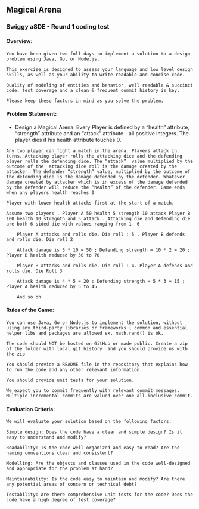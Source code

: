 ## Magical Arena

### Swiggy aSDE - Round 1 coding test

#### Overview:

    You have been given two full days to implement a solution to a design problem using Java, Go, or Node.js. 

    This exercise is designed to assess your language and low level design skills, as well as your ability to write readable and concise code.

    Quality of modeling of entities and behavior, well readable & succinct code, test coverage and a clean & frequent commit history is key.

    Please keep these factors in mind as you solve the problem.

#### Problem Statement:
- Design a Magical Arena. Every Player is defined by a “health” attribute, “strength” attribute and an “attack” attribute - all positive integers. The player dies if his health attribute touches 0.

```text
Any two player can fight a match in the arena. Players attack in turns. Attacking player rolls the attacking dice and the defending player rolls the defending dice. The “attack”  value multiplied by the outcome of the  attacking dice roll is the damage created by the attacker. The defender “strength” value, multiplied by the outcome of the defending dice is the damage defended by the defender. Whatever damage created by attacker which is in excess of the damage defended by the defender will reduce the “health” of the defender. Game ends when any players health reaches 0

Player with lower health attacks first at the start of a match. 

Assume two players . Player A 50 health 5 strength 10 attack Player B 100 health 10 stregnth and 5 attack . Attacking die and Defending die are both 6 sided die with values ranging from 1- 6

    Player A attacks and rolls die. Die roll : 5 . Player B defends and rolls die. Die roll 2

    Attack damage is 5 * 10 = 50 ; Defending strength = 10 * 2 = 20 ; Player B health reduced by 30 to 70

    Player B attacks and rolls die. Die roll : 4. Player A defends and rolls die. Die Roll 3

    Attack damage is 4 * 5 = 20 ; Defending strength = 5 * 3 = 15 ; Player A health reduced by 5 to 45

    And so on
```

#### Rules of the Game:

```text
You can use Java, Go or Node.js to implement the solution, without using any third-party libraries or frameworks ( common and essential helper libs and packages are allowed ex. math.rand() is ok.

The code should NOT be hosted on GitHub or made public. Create a zip of the folder with local git history  and you should provide us with the zip

You should provide a README file in the repository that explains how to run the code and any other relevant information.

You should provide unit tests for your solution.

We expect you to commit frequently with relevant commit messages. Multiple incremental commits are valued over one all-inclusive commit.
```

#### Evaluation Criteria:

```text
We will evaluate your solution based on the following factors:

Simple design: Does the code have a clear and simple design? Is it easy to understand and modify?

Readability: Is the code well-organized and easy to read? Are the naming conventions clear and consistent?

Modelling: Are the objects and classes used in the code well-designed and appropriate for the problem at hand?

Maintainability: Is the code easy to maintain and modify? Are there any potential areas of concern or technical debt?

Testability: Are there comprehensive unit tests for the code? Does the code have a high degree of test coverage?
```
